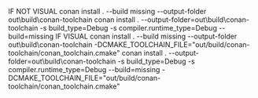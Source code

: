 IF NOT VISUAL
conan install . --build missing --output-folder out\build\conan-toolchain
conan install . --output-folder=out\build\conan-toolchain -s build_type=Debug -s compiler.runtime_type=Debug --build=missing
IF VISUAL
conan install . --build missing --output-folder out\build\conan-toolchain -DCMAKE_TOOLCHAIN_FILE="out/build/conan-toolchain/conan_toolchain.cmake"
conan install . --output-folder=out\build\conan-toolchain -s build_type=Debug -s compiler.runtime_type=Debug --build=missing -DCMAKE_TOOLCHAIN_FILE="out/build/conan-toolchain/conan_toolchain.cmake"
